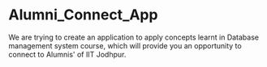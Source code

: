 # Alumni_Connect_App
We are trying to create an application to apply concepts learnt in Database management system course, which will provide you an opportunity to connect to Alumnis' of IIT Jodhpur.
